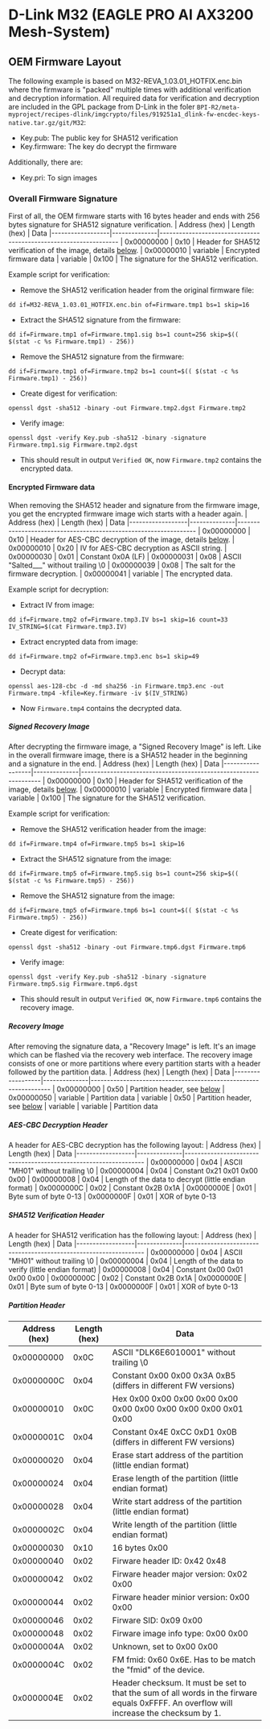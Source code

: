 # D-Link M32 (EAGLE PRO AI AX3200 Mesh-System)
## OEM Firmware Layout

The following example is based on M32-REVA_1.03.01_HOTFIX.enc.bin where the firmware is "packed" multiple times with additional verification and decryption information. All required data for verification and decryption are included in the GPL package from D-Link in the foler ```BPI-R2/meta-myproject/recipes-dlink/imgcrypto/files/919251a1_dlink-fw-encdec-keys-native.tar.gz/git/M32```:
- Key.pub: The public key for SHA512 verification
- Key.firmware: The key do decrypt the firmware

Additionally, there are:
- Key.pri: To sign images

### Overall Firmware Signature
First of all, the OEM firmware starts with 16 bytes header and ends with 256 bytes signature for SHA512 signature verification.
| Address (hex)    | Length (hex) | Data
|------------------|--------------|-----------------------------------------------------------------
| 0x00000000       | 0x10         | Header for SHA512 verification of the image, details [below](#sha512-verification-header).
| 0x00000010       | variable     | Encrypted firmware data
| variable         | 0x100        | The signature for the SHA512 verification.

Example script for verification:
- Remove the SHA512 verification header from the original firmware file:
```
dd if=M32-REVA_1.03.01_HOTFIX.enc.bin of=Firmware.tmp1 bs=1 skip=16
```
- Extract the SHA512 signature from the firmware:
```
dd if=Firmware.tmp1 of=Firmware.tmp1.sig bs=1 count=256 skip=$(( $(stat -c %s Firmware.tmp1) - 256))
```
- Remove the SHA512 signature from the firmware:
```
dd if=Firmware.tmp1 of=Firmware.tmp2 bs=1 count=$(( $(stat -c %s Firmware.tmp1) - 256))
```
- Create digest for verification:
```
openssl dgst -sha512 -binary -out Firmware.tmp2.dgst Firmware.tmp2
```
- Verify image:
```
openssl dgst -verify Key.pub -sha512 -binary -signature Firmware.tmp1.sig Firmware.tmp2.dgst
```
- This should result in output ```Verified OK```, now ```Firmware.tmp2``` contains the encrypted data.

#### Encrypted Firmware data
When removing the SHA512 header and signature from the firmware image, you get the encrypted firmware image wich starts with a header again.
| Address (hex)    | Length (hex) | Data
|------------------|--------------|-----------------------------------------------------------------
| 0x00000000       | 0x10         | Header for AES-CBC decryption of the image, details [below](#aes-cbc-decryption-header).
| 0x00000010       | 0x20         | IV for AES-CBC decryption as ASCII string.
| 0x00000030       | 0x01         | Constant 0x0A (LF)
| 0x00000031       | 0x08         | ASCII "Salted___" without trailing \0
| 0x00000039       | 0x08         | The salt for the firmware decryption.
| 0x00000041       | variable     | The encrypted data.

Example script for decryption:
- Extract IV from image:
```
dd if=Firmware.tmp2 of=Firmware.tmp3.IV bs=1 skip=16 count=33
IV_STRING=$(cat Firmware.tmp3.IV)
```
- Extract encrypted data from image:
```
dd if=Firmware.tmp2 of=Firmware.tmp3.enc bs=1 skip=49
```

- Decrypt data:
```
openssl aes-128-cbc -d -md sha256 -in Firmware.tmp3.enc -out Firmware.tmp4 -kfile=Key.firmware -iv $(IV_STRING)
```
- Now ```Firmware.tmp4``` contains the decrypted data.

##### Signed Recovery Image
After decrypting the firmware image, a "Signed Recovery Image" is left. Like in the overall firmware image, there is a SHA512 header in the beginning and a signature in the end.
| Address (hex)    | Length (hex) | Data
|------------------|--------------|-----------------------------------------------------------------
| 0x00000000       | 0x10         | Header for SHA512 verification of the image, details [below](#sha512-verification-header).
| 0x00000010       | variable     | Encrypted firmware data
| variable         | 0x100        | The signature for the SHA512 verification.

Example script for verification:
- Remove the SHA512 verification header from the image:
```
dd if=Firmware.tmp4 of=Firmware.tmp5 bs=1 skip=16
```
- Extract the SHA512 signature from the image:
```
dd if=Firmware.tmp5 of=Firmware.tmp5.sig bs=1 count=256 skip=$(( $(stat -c %s Firmware.tmp5) - 256))
```
- Remove the SHA512 signature from the image:
```
dd if=Firmware.tmp5 of=Firmware.tmp6 bs=1 count=$(( $(stat -c %s Firmware.tmp5) - 256))
```
- Create digest for verification:
```
openssl dgst -sha512 -binary -out Firmware.tmp6.dgst Firmware.tmp6
```
- Verify image:
```
openssl dgst -verify Key.pub -sha512 -binary -signature Firmware.tmp5.sig Firmware.tmp6.dgst
```
- This should result in output ```Verified OK```, now ```Firmware.tmp6``` contains the recovery image.

##### Recovery Image
After removing the signature data, a "Recovery Image" is left. It's an image which can be flashed via the recovery web interface. The recovery image consists of one or more partitions where every partition starts with a header followed by the partition data.
| Address (hex)    | Length (hex) | Data
|------------------|--------------|-----------------------------------------------------------------
| 0x00000000       | 0x50         | Partition header, see [below](#partition-header)
| 0x00000050       | variable     | Partition data
| variable         | 0x50         | Partition header, see [below](#partition-header)
| variable         | variable     | Partition data

##### AES-CBC Decryption Header
A header for AES-CBC decryption has the following layout:
| Address (hex)    | Length (hex) | Data
|------------------|--------------|-----------------------------------------------------------------
| 0x00000000       | 0x04         | ASCII "MH01" without trailing \0
| 0x00000004       | 0x04         | Constant 0x21 0x01 0x00 0x00
| 0x00000008       | 0x04         | Length of the data to decrypt (little endian format)
| 0x0000000C       | 0x02         | Constant 0x2B 0x1A
| 0x0000000E       | 0x01         | Byte sum of byte 0-13
| 0x0000000F       | 0x01         | XOR of byte 0-13

##### SHA512 Verification Header
A header for SHA512 verification has the following layout:
| Address (hex)    | Length (hex) | Data
|------------------|--------------|-----------------------------------------------------------------
| 0x00000000       | 0x04         | ASCII "MH01" without trailing \0
| 0x00000004       | 0x04         | Length of the data to verify (little endian format)
| 0x00000008       | 0x04         | Constant 0x00 0x01 0x00 0x00
| 0x0000000C       | 0x02         | Constant 0x2B 0x1A
| 0x0000000E       | 0x01         | Byte sum of byte 0-13
| 0x0000000F       | 0x01         | XOR of byte 0-13

##### Partition Header

| Address (hex)    | Length (hex) | Data
|------------------|--------------|-----------------------------------------------------------------
| 0x00000000       | 0x0C         | ASCII "DLK6E6010001" without trailing \0
| 0x0000000C       | 0x04         | Constant 0x00 0x00 0x3A 0xB5 (differs in different FW versions)
| 0x00000010       | 0x0C         | Hex 0x00 0x00 0x00 0x00 0x00 0x00 0x00 0x00 0x00 0x00 0x01 0x00
| 0x0000001C       | 0x04         | Constant 0x4E 0xCC 0xD1 0x0B (differs in different FW versions)
| 0x00000020       | 0x04         | Erase start address of the partition (little endian format)
| 0x00000024       | 0x04         | Erase length of the partition (little endian format)
| 0x00000028       | 0x04         | Write start address of the partition (little endian format)
| 0x0000002C       | 0x04         | Write length of the partition (little endian format)
| 0x00000030       | 0x10         | 16 bytes 0x00
| 0x00000040       | 0x02         | Firware header ID: 0x42 0x48
| 0x00000042       | 0x02         | Firware header major version: 0x02 0x00
| 0x00000044       | 0x02         | Firware header minior version: 0x00 0x00
| 0x00000046       | 0x02         | Firware SID: 0x09 0x00
| 0x00000048       | 0x02         | Firware image info type: 0x00 0x00
| 0x0000004A       | 0x02         | Unknown, set to 0x00 0x00
| 0x0000004C       | 0x02         | FM fmid: 0x60 0x6E. Has to be match the "fmid" of the device.
| 0x0000004E       | 0x02         | Header checksum. It must be set to that the sum of all words in the firware equals 0xFFFF. An overflow will increase the  checksum by 1.
 
